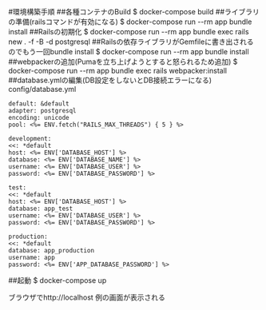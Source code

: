 #環境構築手順
##各種コンテナのBuild
$ docker-compose build
##ライブラリの準備(railsコマンドが有効になる)
$ docker-compose run --rm app bundle install
##Railsの初期化
$ docker-compose run --rm app bundle exec rails new . -f -B -d postgresql
##Railsの依存ライブラリがGemfileに書き出されるのでもう一回bundle install
$ docker-compose run --rm app bundle install
##webpackerの追加(Pumaを立ち上げようとすると怒られるため追加)
$ docker-compose run --rm app bundle exec rails webpacker:install
##database.ymlの編集(DB設定をしないとDB接続エラーになる)
config/database.yml
```
default: &default
adapter: postgresql
encoding: unicode
pool: <%= ENV.fetch("RAILS_MAX_THREADS") { 5 } %>

development:
<<: *default
host: <%= ENV['DATABASE_HOST'] %>
database: <%= ENV['DATABASE_NAME'] %>
username: <%= ENV['DATABASE_USER'] %>
password: <%= ENV['DATABASE_PASSWORD'] %>

test:
<<: *default
host: <%= ENV['DATABASE_HOST'] %>
database: app_test
username: <%= ENV['DATABASE_USER'] %>
password: <%= ENV['DATABASE_PASSWORD'] %>

production:
<<: *default
database: app_production
username: app
password: <%= ENV['APP_DATABASE_PASSWORD'] %>
```

##起動
$ docker-compose up

ブラウザでhttp://localhost
例の画面が表示される